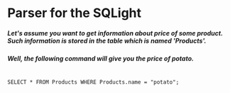 # Parser for the SQLight

##### Let's assume you want to get information about price of some product. Such information is stored in the table which is named 'Products'.
##### Well, the following command will give you the price of potato.

```

SELECT * FROM Products WHERE Products.name = "potato";

``` 
